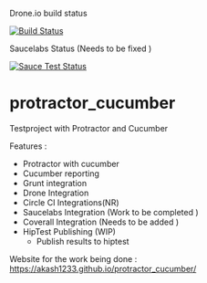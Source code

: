 Drone.io build status 

[![Build Status](https://drone.io/github.com/akash1233/protractor_cucumber/status.png)](https://drone.io/github.com/akash1233/protractor_cucumber/latest)


Saucelabs Status (Needs to be fixed ) 

[![Sauce Test Status](https://saucelabs.com/buildstatus/dharmendrasingh)](https://saucelabs.com/u/dharmendrasingh)


# protractor_cucumber
Testproject with Protractor and Cucumber

Features :

- Protractor with cucumber 
- Cucumber reporting 
- Grunt integration 
- Drone Integration 
- Circle CI Integrations(NR)
- Saucelabs Integration (Work to be  completed )
- Coverall Integration (Needs to be added )
- HipTest Publishing (WIP)
    - Publish results to hiptest 
    
Website for the work being done : 
https://akash1233.github.io/protractor_cucumber/
